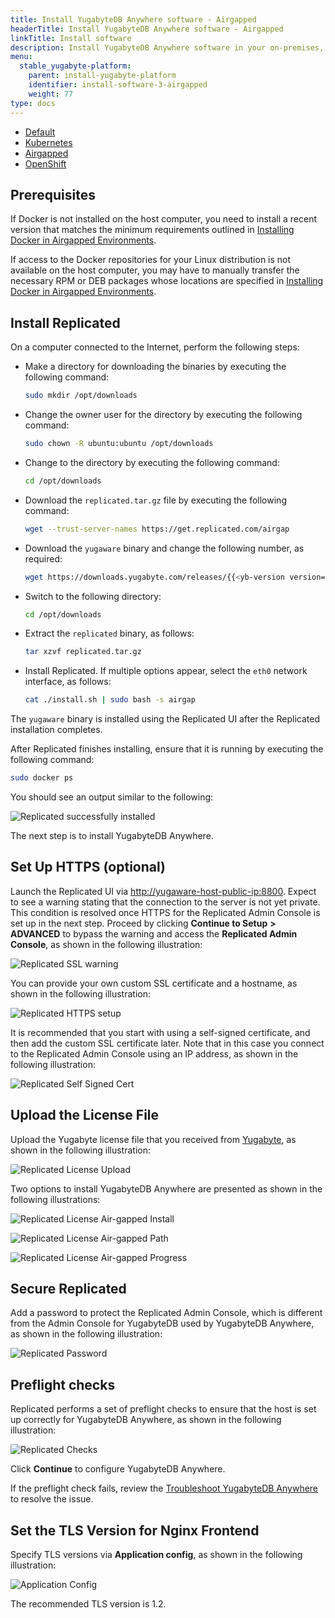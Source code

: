 ```yaml
---
title: Install YugabyteDB Anywhere software - Airgapped
headerTitle: Install YugabyteDB Anywhere software - Airgapped
linkTitle: Install software
description: Install YugabyteDB Anywhere software in your on-premises, airgapped environment.
menu:
  stable_yugabyte-platform:
    parent: install-yugabyte-platform
    identifier: install-software-3-airgapped
    weight: 77
type: docs
---
```

<ul class="nav nav-tabs-alt nav-tabs-yb">

  <li>
    <a href="../default/" class="nav-link">
      <i class="fa-solid fa-cloud"></i>Default</a>
  </li>

  <li>
    <a href="../kubernetes/" class="nav-link">
      <i class="fa-regular fa-dharmachakra" aria-hidden="true"></i>Kubernetes</a>
  </li>

  <li>
    <a href="../airgapped/" class="nav-link active">
      <i class="fa-solid fa-link-slash"></i>Airgapped</a>
  </li>

  <li>
    <a href="../openshift/" class="nav-link">
      <i class="fa-brands fa-redhat"></i>OpenShift</a>
  </li>

</ul>

## Prerequisites

If Docker is not installed on the host computer, you need to install a recent version that matches the minimum requirements outlined in [Installing Docker in Airgapped Environments](https://community.replicated.com/t/installing-docker-in-airgapped-environments/81).

If access to the Docker repositories for your Linux distribution is not available on the host computer, you may have to manually transfer the necessary RPM or DEB packages whose locations are specified in [Installing Docker in Airgapped Environments](https://community.replicated.com/t/installing-docker-in-airgapped-environments/81).

## Install Replicated

On a computer connected to the Internet, perform the following steps:

- Make a directory for downloading the binaries by executing the following command:

  ```sh
  sudo mkdir /opt/downloads
  ```

- Change the owner user for the directory by executing the following command:

  ```sh
  sudo chown -R ubuntu:ubuntu /opt/downloads
  ```

- Change to the directory by executing the following command:

  ```sh
  cd /opt/downloads
  ```

- Download the `replicated.tar.gz` file by executing the following command:

  ```sh
  wget --trust-server-names https://get.replicated.com/airgap
  ```

- Download the `yugaware` binary and change the following number, as required:

  ```sh
  wget https://downloads.yugabyte.com/releases/{{<yb-version version="stable">}}/yugaware-{{<yb-version version="stable" format="build">}}-linux-x86_64.airgap
  ```

- Switch to the following directory:

  ```sh
  cd /opt/downloads
  ```

- Extract the `replicated` binary, as follows:

  ```sh
  tar xzvf replicated.tar.gz
  ```

- Install Replicated. If multiple options appear, select the `eth0` network interface, as follows:

  ```sh
  cat ./install.sh | sudo bash -s airgap
  ```

The `yugaware` binary is installed using the Replicated UI after the Replicated installation completes.

After Replicated finishes installing, ensure that it is running by executing the following command:

```sh
sudo docker ps
```

You should see an output similar to the following:


![Replicated successfully installed](/images/replicated/replicated-success.png)

The next step is to install YugabyteDB Anywhere.

## Set Up HTTPS (optional)

Launch the Replicated UI via [http://yugaware-host-public-ip:8800](http://yugaware-host-public-ip:8800). Expect to see a warning stating that the connection to the server is not yet private. This condition is resolved once HTTPS for the Replicated Admin Console is set up in the next step. Proceed by clicking **Continue to Setup** **>** **ADVANCED** to bypass the warning and access the **Replicated Admin Console**, as shown in the following illustration:

![Replicated SSL warning](/images/replicated/replicated-warning.png)

You can provide your own custom SSL certificate and a hostname, as shown in the following illustration:

![Replicated HTTPS setup](/images/replicated/replicated-https.png)

It is recommended that you start with using a self-signed certificate, and then add the custom SSL certificate later. Note that in this case you connect to the Replicated Admin Console using an IP address, as shown in the following illustration:

![Replicated Self Signed Cert](/images/replicated/replicated-selfsigned.png)

## Upload the License File

Upload the Yugabyte license file that you received from [Yugabyte](https://www.yugabyte.com/platform/#request-trial-form), as shown in the following illustration:

![Replicated License Upload](/images/replicated/replicated-license-upload.png)

Two options to install YugabyteDB Anywhere are presented as shown in the following illustrations:

![Replicated License Air-gapped Install](/images/replicated/replicated-license-airgapped-install-option.png)

![Replicated License Air-gapped Path](/images/replicated/replicated-license-airgapped-path.png)

![Replicated License Air-gapped Progress](/images/replicated/replicated-license-airgapped-progress.png)

## Secure Replicated

Add a password to protect the Replicated Admin Console, which is different from the Admin Console for YugabyteDB used by YugabyteDB Anywhere, as shown in the following illustration:

![Replicated Password](/images/replicated/replicated-password.png)

## Preflight checks

Replicated performs a set of preflight checks to ensure that the host is set up correctly for YugabyteDB Anywhere, as shown in the following illustration:

![Replicated Checks](/images/replicated/replicated-checks.png)

Click **Continue** to configure YugabyteDB Anywhere.

If the preflight check fails, review the [Troubleshoot YugabyteDB Anywhere](../../../troubleshoot/) to resolve the issue.

## Set the TLS Version for Nginx Frontend

Specify TLS versions via **Application config**, as shown in the following illustration:

![Application Config](/images/replicated/application-config.png)

The recommended TLS version is 1.2.
